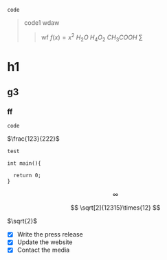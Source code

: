 `code`

> code1   wdaw
>
>> wf
>> $f(x) = x^2$
>> $H_2O$
>> $H_{4}O_{2}$
>> $CH_3COOH$
>> $\sum$
>>

# h1

## g3

### ff

``code ``

$\frac{123}{222}$

``test ``

```
int main(){

  return 0;
}
```

$$
\infty
$$

$$
\sqrt[2]{12315}\times{12}
$$

$\sqrt{2}$

- [X] Write the press release
- [X] Update the website
- [X] Contact the media
